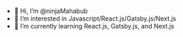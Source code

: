 - 👋 Hi, I’m @ninjaMahabub
- 👀 I’m interested in Javascript/React.js/Gatsby.js/Next.js
- 🌱 I’m currently learning React.js, Gatsby.js, and Next.js
